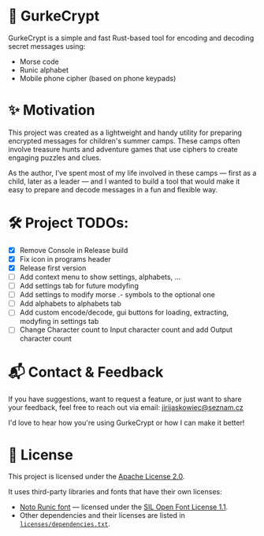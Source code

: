 # 🥒 GurkeCrypt

GurkeCrypt is a simple and fast Rust-based tool for encoding and decoding secret messages using:
- Morse code
- Runic alphabet
- Mobile phone cipher (based on phone keypads)

# ✨ Motivation

This project was created as a lightweight and handy utility for preparing encrypted messages for children's summer camps. These camps often involve treasure hunts and adventure games that use ciphers to create engaging puzzles and clues.

As the author, I’ve spent most of my life involved in these camps — first as a child, later as a leader — and I wanted to build a tool that would make it easy to prepare and decode messages in a fun and flexible way.

# 🛠 Project TODOs:
- [x] Remove Console in Release build
- [x] Fix icon in programs header
- [x] Release first version
- [ ] Add context menu to show settings, alphabets, ...
- [ ] Add settings tab for future modyfing
- [ ] Add settings to modify morse .- symbols to the optional one
- [ ] Add alphabets to alphabets tab
- [ ] Add custom encode/decode, gui buttons for loading, extracting, modyfing in settings tab
- [ ] Change Character count to Input character count and add Output character count

# 📬 Contact & Feedback
If you have suggestions, want to request a feature, or just want to share your feedback, feel free to reach out via email:
<u><a href="mailto:jirijaskowiec@seznam.cz">jirijaskowiec@seznam.cz</a></u>

I'd love to hear how you're using GurkeCrypt or how I can make it better!

# 📄 License

This project is licensed under the [Apache License 2.0](LICENSE).

It uses third-party libraries and fonts that have their own licenses:
- [Noto Runic font](https://github.com/notofonts/runic) — licensed under the [SIL Open Font License 1.1](https://openfontlicense.org/).
- Other dependencies and their licenses are listed in [`licenses/dependencies.txt`](licenses/dependencies.txt).
